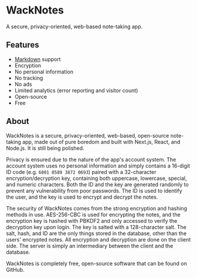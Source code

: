 # WackNotes
A secure, privacy-oriented, web-based note-taking app.

## Features
* [Markdown](https://en.wikipedia.org/wiki/Markdown) support
* Encryption
* No personal information
* No tracking
* No ads
* Limited analytics (error reporting and visitor count)
* Open-source
* Free

## About
WackNotes is a secure, privacy-oriented, web-based, open-source note-taking app, made out of pure boredom and built with Next.js, React, and Node.js. It is still being polished.

Privacy is ensured due to the nature of the app's account system. The account system uses no personal information and simply contains a 16-digit ID code (e.g. `6001 0589 3872 0693`) paired with a 32-character encryption/decryption key, containing both uppercase, lowercase, special, and numeric characters. Both the ID and the key are generated randomly to prevent any vulnerability from poor passwords. The ID is used to identify the user, and the key is used to encrypt and decrypt the notes.

The security of WackNotes comes from the strong encryption and hashing methods in use. AES-256-CBC is used for encrypting the notes, and the encryption key is hashed with PBKDF2 and only accessed to verify the decryption key upon login. The key is salted with a 128-character salt. The salt, hash, and ID are the only things stored in the database, other than the users' encrypted notes. All encryption and decryption are done on the client side. The server is simply an intermediary between the client and the database.

WackNotes is completely free, open-source software that can be found on GitHub.